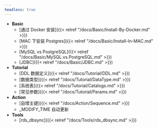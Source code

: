 ```yaml
---
headless: true
---
```


* **Basic**
  * [通过 Docker 安装]({{< relref "/docs/Basic/Install-By-Docker.md" >}})
  * [MAC 下安装 Postgres]({{< relref "/docs/Basic/Install-In-MAC.md" >}})
  * [MySQL vs PostgreSQL]({{< relref "/docs/Basic/MySQL.vs.PostgreSQL.md" >}})
  * [JDBC]({{< relref "/docs/Basic/JDBC.md" >}})
* **Tutorial**
  * [DDL 数据定义]({{< relref "/docs/Tutorial/DDL.md" >}})
  * [数据类型]({{< relref "/docs/Tutorial/DataType.md" >}})
  * [系统表]({{< relref "/docs/Tutorial/Catalogs.md" >}})
  * [常见参数]({{< relref "/docs/Tutorial/Params.md" >}})
* **Action**
  * [自增主键]({{< relref "/docs/Action/Sequence.md" >}})
  * _MODIFY_TIME 自动更新
* **Tools**
  * [rds_dbsync]({{< relref "/docs/Tools/rds_dbsync.md" >}})

